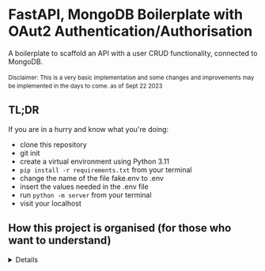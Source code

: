 # FastAPI, MongoDB Boilerplate with OAut2 Authentication/Authorisation

A boilerplate to scaffold an API with a user CRUD functionality, connected to MongoDB.

<small> Disclaimer: This is a very basic implementation and some changes and improvements may be implemented in the days to come. as of Sept 22 2023 </small>

## TL;DR

If you are in a hurry and know what you're doing:

- clone this repository
- git init
- create a virtual environment using Python 3.11
- `pip install -r requirements.txt` from your terminal
- change the name of the file fake.env to .env
- insert the values needed in the .env file
- run `python -m server` from your terminal
- visit your localhost

## How this project is organised (for those who want to understand)

<details>
In general, the connection between [FastApi](https://fastapi.tiangolo.com/) and [MongoDB](https://www.mongodb.com/) is initiated with Motor, and the communication is facilitated by [Beanie](https://beanie-odm.dev/), an object-document mapper, which in turn inherits from [Pydantic](https://docs.pydantic.dev/latest/) for data validation.

### The connection to the MongoDB

```py
async def init_db():
    client = motor.motor_asyncio.AsyncIOMotorClient(env["MONGO_URI"])
    await beanie.init_beanie(
        database=client[env["MONGO_DB"]],
         database=client[env["MONGO_DB"]]

    )
```

In `mongodb/db.py` a single function, `init_db()` connects to your project in MongoDB (`client = ...`)and initialises Beanie (`beanie.init_beanie ...`), so that Beanie knows which database in the project it should connect to ` database=client[env["MONGO_DB"]]` and which collections to create based on the Models passed: ` database=client[env["MONGO_DB"]]`. The values are passed through .env values for an extra level of protection.

### Understanding the Models

Two basic class types are used:

```py
class UserBase(Document):
    """User database representation"""
    model_config = ConfigDict(extra='allow')

    first_name: Optional[str] | None = None
    last_name: Optional[str] | None = None
    created_at: Optional[datetime] = datetime.now(central_europe)
    disabled: bool = False
    email: Optional[EmailStr] | None = None
    username: Optional[str] | None = None
    password_hash: Optional[str] | None = None

    class Settings:
        name = "Users"
```

The first inherits from `Document` and is a **Beanie** model. This is the corresponding model for the document in the database. With an instance of this class you can retrieve, add, update, or delete documents from the collection. The first line, `model_config = ConfigDict(extra='allow')` indicates that new fields can be added to the model if necessary, in addition to the original fields. The subclass `Settings` indicates the name of the collections under which the document lives.

```py
class UserUpdate(BaseModel):
    """User database representation"""
    model_config = ConfigDict(extra='allow')

    first_name: Optional[str] | None = None
    last_name: Optional[str] | None = None
    email: Optional[EmailStr] | None = None
    username: Optional[str] | None = None

```

The other model inherits from `BaseModel`, a Pydantic class. These classes are used to interact with the controllers and serve as a go-between the front end and the back. In addition, FastAPI can use some of these models as response types, which populates its documentation and offers type hinting.

For example, in this route for adding a new user:

```py
@user_route.post("/add")
async def add_user_to_db( user: UserIn)-> UserBase:
    new_user = await create_user(user)
    return new_user
```

We specify the _type_ UserIn for the parameter `user` in the request body and the _type_ UserOut for the response body.

FastAPI will use them to illustrate sample values. Having different classes allows you to have different configurations from the UserBase model.

![sample models](img/return_types.png)

### Understanding FastAPI

If the Models are the "meat" of the project, FastAPI is the "skeleton" and the entry point for this body is `server.py` (others may choose to call it `main.py`).

To have the most basic API, the `server.py` file needs to:

- import FastAPI and then initialise `app = FastAPI()`
- define a route:

      ```
      @app.get("/")
      def root() :
          return "Hello World"

      ```

- launch the server using uvicorn.

And _voilá_ you have an API with a single route.

#### Testing your routes

Your API is now live and you can access it at `http://127.0.0.1:8000/`. If you add `/docs` at the end of this path, then you will be able to see and test your roots as you create them.

In this boilerplate the `server.py` file is only a little more developed but not more complex.

The following code assures that your future front-end app like React (traditionally localhost:3000) is trusted by the this back-end (localhost:8000):

```py
origins = [
    "http://localhost:3000",
    "http://localhost:8000",
]

app.add_middleware(CORSMiddleware,
                   allow_origins= origins,
                   allow_credentials = True,
                   allow_methods=["*"],
                   allow_headers=["*"], )
```

To the "root" or "home" route, I have added a couple of items that are purely aesthetic:

```py
@app.get("/", tags=["root"])
def root() -> Message:
    welcome_message = Message(message="""Welcome ...""")
    return welcome_message
```

Here `tags=["root"]` adds a heading over the route, and a `Message` model is used for type hinting and to populate the sample return.

![root route](img/root_route.png)

To avoid cluttering this file, we import the rest of the routes as a cluster instead of writing them in here.

```py
app.include_router(user_route, prefix="/users", tags=["users"])
app.include_router(token_route, tags=["token"])
```

The first cluster of routes, the user_route, has `prefix="/users"` which indicates that any routes I create with the "user_route" decorator, will be prefixed thus.

To connect to the MongoDB automatically every time the API is launched:

```py
@app.on_event("startup")
async def connect():
    await init_db()
```

And finally, instead of using the uvicorn terminal command to start the server (Because I can never remember it), we use:

```py
if __name__ == "__main__":
    uvicorn.run(reload=True, app="server:app")
```

which then allows us to simply type (if you have activated your virtual env):

```shell
python -m server
```

### The Routes / Functions relationship:

Routes are organised inside 'routes' folder in one file per path, so all CRUD routes for path `/users/...` are in the file `user_routes.py`.

Each route may call one or more function. The functions for each of these routes are in 'controllers'.

### How do I register a new user:

The first post route in the api, `/users/add` simply takes a json body request with email, username, and password. You can try this out by editing the [request body here](http://127.0.0.1:8000/docs#/) (once you have launched the server).

This route calls the function `create_user` which in addition to saving the name an email, and adding a default avatar for fun, it also creates a hashed_version of the password, which is used for authentication.

Most routes require that a user be authenticated in order to be granted authorisation to visit a route.

### How does authentication work?

Authentication/authorisation functions are not passed in the body of the route function the same way other functions (controllers) are like the `create_user()` for example.

Instead one function, `get_current_user` is passed as a dependency parameter, like this ... `Depends(get_current_user)]`. The complete function looks like this:

```py
@user_route.get("/all")
async def read_all_users(current_user: Annotated[UserBase, Depends(get_current_user)])->list[UserBase]:
```

### What does `get_current_user` do?

This function is the entry point for handling authentication. Just like the route has this dependency, `get_current_user` itself also has a dependency, it needs `OAuth2PasswordBearer(tokenUrl="token")`.

Basically the OAuth2 authentication schema describes the type of authentication needed and where it will be looking for a response from a route: `/token`. The response from this rout is a "token".

- This token is decoded: `payload = jwt.decode(token, SECRET_KEY, algorithms=[ALGORITHM])`
- The username retrieved: `username: str = payload.get("sub")`
- and the user data retrieved with: `get_user_by_username(username=token_data.username)`

### What about the `get_current_active_user()`?

This function adds another layer of authorisation. It uses `get_current_user()` to locate the user and if the User has a key "disabled" = False, then the user data is accessible.

So the user data is only accessible if the user exists, was correctly authenticated, and is active.

### But how do I get a token?

When a user signs in (the `/token` route), the api expects a form-data request with username and password. That information is passed to the `authenticate_user()` function.

This function does two things:

- It verifies that the user is in the database with `get_user_by_username()`, and if it is,
- it verifies the password with `verify_password()`

The second function uses a cryptography library to compare the password passed in the login process, with the hashed_password that was created when the user registered.

If the credentials match, then the route creates a token with a username, and an expiration time encrypted in the token. The endpoint returns this as a JSON object with `token_type` and `access_token` keys. These keys are a mandatory format of the OAuth scheme.

</details>
